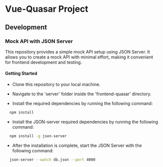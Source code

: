 # Vue-Quasar Project

## Development

### Mock API with JSON Server

This repository provides a simple mock API setup using JSON Server. It allows you to create a mock API with minimal effort, making it convenient for frontend development and testing.

#### Getting Started

* Clone this repository to your local machine.

* Navigate to the 'server' folder inside the 'frontend-quasar' directory.

* Install the required dependencies by running the following command:

```bash
  npm install
```

* Install the JSON-server required dependencies by running the following command:

```bash
  npm install -g json-server
```

* After the installation is complete, start the JSON Server with the following command:

```bash
  json-server --watch db.json --port 4000
```
